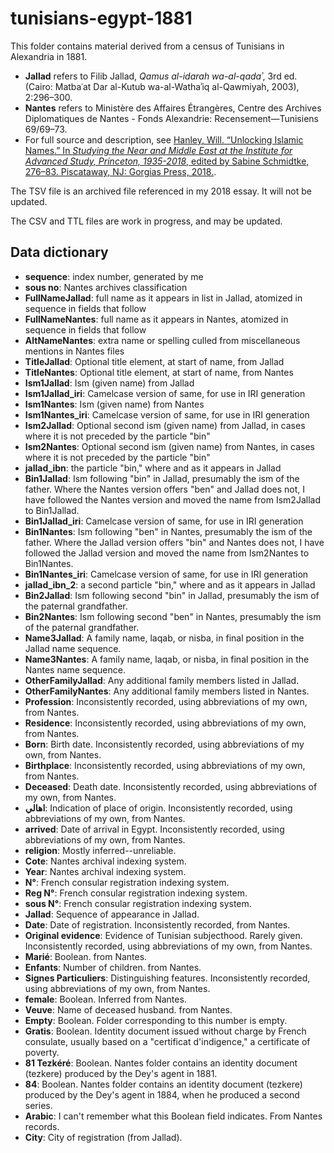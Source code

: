 # tunisians-egypt-1881

This folder contains material derived from a census of Tunisians in Alexandria in 1881.
- **Jallad** refers to Filib Jallad, _Qamus al-idarah wa-al-qadaʾ_, 3rd ed. (Cairo: Matbaʿat Dar al-Kutub wa-al-Wathaʾiq al-Qawmiyah, 2003), 2:296–300.
- **Nantes** refers to Ministère des Affaires Étrangères, Centre des Archives Diplomatiques de Nantes - Fonds Alexandrie: Recensement—Tunisiens 69/69–73.
- For full source and description, see [Hanley, Will. “Unlocking Islamic Names.” In _Studying the Near and Middle East at the Institute for Advanced Study, Princeton, 1935-2018_, edited by Sabine Schmidtke, 276–83. Piscataway, NJ: Gorgias Press, 2018.](https://zenodo.org/record/1345178).

The TSV file is an archived file referenced in my 2018 essay. It will not be updated.

The CSV and TTL files are work in progress, and may be updated.

## Data dictionary
- **sequence**: index number, generated by me
- **sous no**: Nantes archives classification
- **FullNameJallad**: full name as it appears in list in Jallad, atomized in sequence in fields that follow
- **FullNameNantes**: full name as it appears in Nantes, atomized in sequence in fields that follow
- **AltNameNantes**: extra name or spelling culled from miscellaneous mentions in Nantes files
- **TitleJallad**: Optional title element, at start of name, from Jallad
- **TitleNantes**: Optional title element, at start of name, from Nantes
- **Ism1Jallad**: Ism (given name) from Jallad
- **Ism1Jallad_iri**: Camelcase version of same, for use in IRI generation
- **Ism1Nantes**: Ism (given name) from Nantes
- **Ism1Nantes_iri**: Camelcase version of same, for use in IRI generation
- **Ism2Jallad**: Optional second ism (given name) from Jallad, in cases where it is not preceded by the particle "bin"
- **Ism2Nantes**: Optional second ism (given name) from Nantes, in cases where it is not preceded by the particle "bin"
- **jallad_ibn**: the particle "bin," where and as it appears in Jallad
- **Bin1Jallad**: Ism following "bin" in Jallad, presumably the ism of the father. Where the Nantes version offers "ben" and Jallad does not, I have followed the Nantes version and moved the name from Ism2Jallad to Bin1Jallad.
- **Bin1Jallad_iri**: Camelcase version of same, for use in IRI generation
- **Bin1Nantes**: Ism following "ben" in Nantes, presumably the ism of the father. Where the Jallad version offers "bin" and Nantes does not, I have followed the Jallad version and moved the name from Ism2Nantes to Bin1Nantes.
- **Bin1Nantes_iri**: Camelcase version of same, for use in IRI generation
- **jallad_ibn_2**: a second particle "bin," where and as it appears in Jallad
- **Bin2Jallad**: Ism following second "bin" in Jallad, presumably the ism of the paternal grandfather.
- **Bin2Nantes**: Ism following second "ben" in Nantes, presumably the ism of the paternal grandfather.
- **Name3Jallad**: A family name, laqab, or nisba, in final position in the Jallad name sequence.
- **Name3Nantes**: A family name, laqab, or nisba, in final position in the Nantes name sequence.
- **OtherFamilyJallad**: Any additional family members listed in Jallad.
- **OtherFamilyNantes**: Any additional family members listed in Nantes.
- **Profession**: Inconsistently recorded, using abbreviations of my own, from Nantes.
- **Residence**: Inconsistently recorded, using abbreviations of my own, from Nantes.
- **Born**: Birth date. Inconsistently recorded, using abbreviations of my own, from Nantes.
- **Birthplace**: Inconsistently recorded, using abbreviations of my own, from Nantes.
- **Deceased**: Death date. Inconsistently recorded, using abbreviations of my own, from Nantes.
- **اهالي**: Indication of place of origin. Inconsistently recorded, using abbreviations of my own, from Nantes.
- **arrived**: Date of arrival in Egypt. Inconsistently recorded, using abbreviations of my own, from Nantes.
- **religion**: Mostly inferred--unreliable.
- **Cote**: Nantes archival indexing system.
- **Year**: Nantes archival indexing system.
- **N°**: French consular registration indexing system.
- **Reg N°**: French consular registration indexing system.
- **sous N°**: French consular registration indexing system.
- **Jallad**: Sequence of appearance in Jallad.
- **Date**: Date of registration. Inconsistently recorded, from Nantes.
- **Original evidence**: Evidence of Tunisian subjecthood. Rarely given. Inconsistently recorded, using abbreviations of my own, from Nantes.
- **Marié**: Boolean. from Nantes.
- **Enfants**: Number of children. from Nantes.
- **Signes Particuliers**: Distinguishing features. Inconsistently recorded, using abbreviations of my own, from Nantes.
- **female**: Boolean. Inferred from Nantes.
- **Veuve**: Name of deceased husband. from Nantes.
- **Empty**: Boolean. Folder corresponding to this number is empty.
- **Gratis**: Boolean. Identity document issued without charge by French consulate, usually based on a "certificat d'indigence," a certificate of poverty.
- **81 Tezkéré**: Boolean. Nantes folder contains an identity document (tezkere) produced by the Dey's agent in 1881.
- **84**: Boolean. Nantes folder contains an identity document (tezkere) produced by the Dey's agent in 1884, when he produced a second series.
- **Arabic**: I can't remember what this Boolean field indicates. From Nantes records.
- **City**: City of registration (from Jallad).
